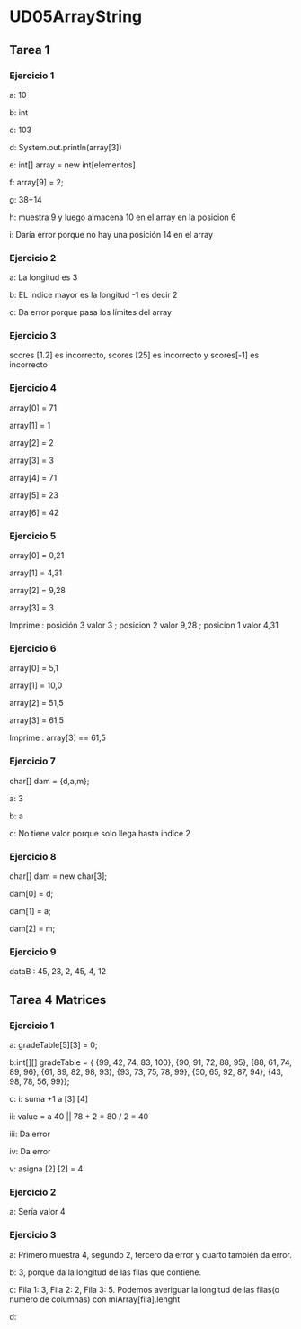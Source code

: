 # UD05ArrayString

## Tarea 1
### Ejercicio 1
a: 10

b: int

c: 103

d: System.out.println(array[3])

e: int[] array = new int[elementos]

f: array[9] = 2;

g: 38+14

h: muestra 9 y luego almacena 10 en el array en la posicion 6

i: Daría error porque no hay una posición 14 en el array

### Ejercicio 2
a: La longitud es 3

b: EL indice mayor es la longitud -1 es decir 2

c: Da error porque pasa los límites del array

### Ejercicio 3
scores [1.2] es incorrecto, scores [25] es incorrecto y scores[-1] es incorrecto

### Ejercicio 4
array[0] = 71

array[1] = 1

array[2] = 2

array[3] = 3

array[4] = 71

array[5] = 23

array[6] = 42
### Ejercicio 5
array[0] = 0,21

array[1] = 4,31

array[2] = 9,28

array[3] = 3

Imprime : posición 3 valor 3 ; posicion 2 valor 9,28 ; posicion 1 valor 4,31
### Ejercicio 6
array[0] = 5,1

array[1] = 10,0

array[2] = 51,5

array[3] = 61,5

Imprime : array[3] == 61,5
### Ejercicio 7
char[] dam = {d,a,m};

a: 3

b: a

c: No tiene valor porque solo llega hasta indice 2

### Ejercicio 8
char[] dam = new char[3];

dam[0] = d;

dam[1] = a;

dam[2] = m;

### Ejercicio 9
dataB : 45, 23, 2, 45, 4, 12

## Tarea 4 Matrices
### Ejercicio 1
a: gradeTable[5][3] = 0;

b:int[][] gradeTable = { {99, 42, 74, 83, 100},
                         {90, 91, 72, 88, 95},
                         {88, 61, 74, 89, 96},
                         {61, 89, 82, 98, 93},
                         {93, 73, 75, 78, 99},
                         {50, 65, 92, 87, 94},
                         {43, 98, 78, 56, 99}};

c:
  i: suma +1 a [3] [4]

  ii: value = a 40 || 78 + 2 = 80 / 2 = 40

  iii: Da error

  iv: Da error

  v: asigna [2] [2] = 4

### Ejercicio 2
a: Sería valor 4

### Ejercicio 3
a: Primero muestra 4, segundo 2, tercero da error y cuarto también da error.

b: 3, porque da la longitud de las filas que contiene.

c: Fila 1: 3, Fila 2: 2, Fila 3: 5. Podemos averiguar la longitud de las filas(o numero de columnas) con miArray[fila].lenght

d: 
